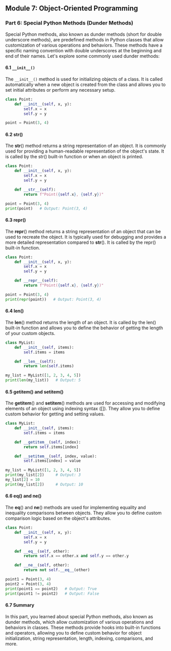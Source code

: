 ## Module 7: Object-Oriented Programming

### Part 6: Special Python Methods (Dunder Methods)

Special Python methods, also known as dunder methods (short for double underscore methods), are predefined methods in Python 
classes that allow customization of various operations and behaviors. These methods have a specific naming convention with 
double underscores at the beginning and end of their names. Let's explore some commonly used dunder methods:

#### 6.1 `__init__()`

The `__init__()` method is used for initializing objects of a class. It is called automatically when a new object is created
from the class and allows you to set initial attributes or perform any necessary setup.

```python
class Point:
    def __init__(self, x, y):
        self.x = x
        self.y = y

point = Point(3, 4)
```

#### 6.2 __str__()

The __str__() method returns a string representation of an object. It is commonly used for providing a human-readable representation
of the object's state. It is called by the str() built-in function or when an object is printed.

```python
class Point:
    def __init__(self, x, y):
        self.x = x
        self.y = y

    def __str__(self):
        return f"Point({self.x}, {self.y})"

point = Point(3, 4)
print(point)   # Output: Point(3, 4)
```

#### 6.3 __repr__()

The __repr__() method returns a string representation of an object that can be used to recreate the object. It is typically used
for debugging and provides a more detailed representation compared to __str__(). It is called by the repr() built-in function.

```python
class Point:
    def __init__(self, x, y):
        self.x = x
        self.y = y

    def __repr__(self):
        return f"Point({self.x}, {self.y})"

point = Point(3, 4)
print(repr(point))   # Output: Point(3, 4)
```

#### 6.4 __len__()

The __len__() method returns the length of an object. It is called by the len() built-in function and allows you to define 
the behavior of getting the length of your custom objects.

```python
class MyList:
    def __init__(self, items):
        self.items = items

    def __len__(self):
        return len(self.items)

my_list = MyList([1, 2, 3, 4, 5])
print(len(my_list))   # Output: 5
```

#### 6.5 __getitem__() and __setitem__()

The __getitem__() and __setitem__() methods are used for accessing and modifying elements of an object using indexing syntax ([]).
They allow you to define custom behavior for getting and setting values.

```python
class MyList:
    def __init__(self, items):
        self.items = items

    def __getitem__(self, index):
        return self.items[index]

    def __setitem__(self, index, value):
        self.items[index] = value

my_list = MyList([1, 2, 3, 4, 5])
print(my_list[2])     # Output: 3
my_list[2] = 10
print(my_list[2])     # Output: 10
```

#### 6.6 __eq__() and __ne__()

The __eq__() and __ne__() methods are used for implementing equality and inequality comparisons between objects. They allow 
you to define custom comparison logic based on the object's attributes.

```python
class Point:
    def __init__(self, x, y):
        self.x = x
        self.y = y

    def __eq__(self, other):
        return self.x == other.x and self.y == other.y

    def __ne__(self, other):
        return not self.__eq__(other)

point1 = Point(3, 4)
point2 = Point(3, 4)
print(point1 == point2)   # Output: True
print(point1 != point2)   # Output: False
```

#### 6.7 Summary

In this part, you learned about special Python methods, also known as dunder methods, which allow customization of various 
operations and behaviors in classes. These methods provide hooks into built-in functions and operators, allowing you to define
custom behavior for object initialization, string representation, length, indexing, comparisons, and more.